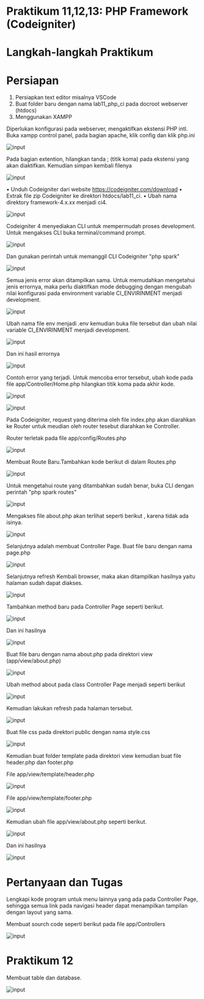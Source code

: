# Praktikum 11,12,13: PHP Framework (Codeigniter)

# Langkah-langkah Praktikum
# Persiapan
1. Persiapkan text editor misalnya VSCode
2. Buat folder baru dengan nama lab11_php_ci pada docroot webserver (htdocs)
3. Menggunakan XAMPP

Diperlukan konfigurasi pada webserver, mengaktifkan ekstensi PHP intl. Buka xampp control panel, pada bagian apache, klik config dan klik php.ini





![input](https://github.com/ikmalriyan21/Lab11Web/blob/ec33be19a9c2c6247d1845418b450dfeef1eda13/ci4/gambar/xampp%20control%20panel.png)

Pada bagian extention, hilangkan tanda ; (titik koma) pada ekstensi yang akan 
diaktifkan. Kemudian simpan kembali filenya





![input](https://github.com/ikmalriyan21/Lab11Web/blob/5cf85439470133e9784dbb321f3c2f388766a3d5/ci4/gambar/extension.png)

• Unduh Codeigniter dari website https://codeigniter.com/download
• Extrak file zip Codeigniter ke direktori htdocs/lab11_ci. 
• Ubah nama direktory framework-4.x.xx menjadi ci4.





![input](https://github.com/ikmalriyan21/Lab11Web/blob/ef72d7155d3950d17692f9528e687012ef72ced2/ci4/gambar/welcome.png)

Codeigniter 4 menyediakan CLI untuk mempermudah proses development. Untuk 
mengakses CLI buka terminal/command prompt.





![input](https://github.com/ikmalriyan21/Lab11Web/blob/0f4e411e3e67779bcac8e3f47694b7c4915580e6/ci4/gambar/menjalakan%20CLI.png)

Dan gunakan perintah untuk memanggil CLI Codeigniter "php spark"





![input](https://github.com/ikmalriyan21/Lab11Web/blob/b2425fdd6cf0dd7332960e5bf5941726682b51b7/ci4/gambar/php%20spark.png)

Semua jenis error akan ditampilkan sama. Untuk memudahkan mengetahui jenis 
errornya, maka perlu diaktifkan mode debugging dengan mengubah nilai konfigurasi 
pada environment variable CI_ENVIRINMENT menjadi development.





![input](https://github.com/ikmalriyan21/Lab11Web/blob/d83086099cfefacf3934941e54e6c88ca67fa4a4/ci4/gambar/production.png)

Ubah nama file env menjadi .env kemudian buka file tersebut dan ubah nilai variable 
CI_ENVIRINMENT menjadi development.





![input](https://github.com/ikmalriyan21/Lab11Web/blob/c2f0e78862fc86159bf1fea01a15a5e1650695de/ci4/gambar/development.png)

Dan ini hasil errornya





![input](https://github.com/ikmalriyan21/Lab11Web/blob/ed007fd1b6dc0b07327f59606c15fee1d7a7a6f3/ci4/gambar/parse%20error.png)

Contoh error yang terjadi. Untuk mencoba error tersebut, ubah kode pada file 
app/Controller/Home.php hilangkan titik koma pada akhir kode.





![input](https://github.com/ikmalriyan21/Lab11Web/blob/ccfb437e4991e8f65921f65e039e837a11c75e21/ci4/gambar/kode%20home%20titik%20koma.png)





![input](https://github.com/ikmalriyan21/Lab11Web/blob/f390a73da53c5f7bce0160a8c124822f11266b38/ci4/gambar/hasil%20kode%20home%20titik%20koma.png)

Pada Codeigniter, request yang diterima oleh file index.php akan diarahkan ke Router 
untuk meudian oleh router tesebut diarahkan ke Controller.

Router terletak pada file app/config/Routes.php





![input](https://github.com/ikmalriyan21/Lab11Web/blob/216c09278dac2267c338ce29214515c323f940dd/ci4/gambar/tempat%20codingan%20router.png)

Membuat Route Baru.Tambahkan kode berikut di dalam Routes.php





![input](https://github.com/ikmalriyan21/Lab11Web/blob/2be52def552b2ddb950166642b0d0e96f223c983/ci4/gambar/kode%20routes.png)

Untuk mengetahui route yang ditambahkan sudah benar, buka CLI dengan perintah "php spark routes"





![input](https://github.com/ikmalriyan21/Lab11Web/blob/443e28036aec6c9bef3848d7d31e968f3a471989/ci4/gambar/hasil%20php%20spark%20routes.png)

Mengakses file about.php akan terlihat seperti berikut , karena tidak ada isinya.





![input](https://github.com/ikmalriyan21/Lab11Web/blob/ddf3d7d7dc4491f8b36a084c1a6c91be73323036/ci4/gambar/tampilan%20error%20page.png)

Selanjutnya adalah membuat Controller Page. Buat file baru dengan nama page.php





![input](https://github.com/ikmalriyan21/Lab11Web/blob/95ac6d3ec8f92a0d12bc2cf1ccafac25ad35a94f/ci4/gambar/codingan%20controller%20page.png)

Selanjutnya refresh Kembali browser, maka akan ditampilkan hasilnya yaitu halaman 
sudah dapat diakses.





![input](https://github.com/ikmalriyan21/Lab11Web/blob/e577efa336d389722cbaaf037168063c46062ea9/ci4/gambar/hasil%20output%20dari%20controller%20page.png)

Tambahkan method baru pada Controller Page seperti berikut.





![input](https://github.com/ikmalriyan21/Lab11Web/blob/ff7ce046aedcc9ad47b2bfc5251ef19413c2f2c6/ci4/gambar/method%20baru%20controller%20page.png)

Dan ini hasilnya





![input](https://github.com/ikmalriyan21/Lab11Web/blob/7ec11606c74edd23b1a99e98882588d4d4f34cde/ci4/gambar/hasil%20output%20method%20baru%20controller%20page.png)

Buat file baru dengan nama about.php pada direktori view (app/view/about.php)





![input](https://github.com/ikmalriyan21/Lab11Web/blob/ea773c07fb6ebb1972d21bf6eff6904f26f2ffff/ci4/gambar/codingan%20membuat%20view.png)

Ubah method about pada class Controller Page menjadi seperti berikut





![input](https://github.com/ikmalriyan21/Lab11Web/blob/eb9109a21ba5530d13c9f49c188c233fd1821a6c/ci4/gambar/codingan%20ubah%20method%20about.png)

Kemudian lakukan refresh pada halaman tersebut.





![input](https://github.com/ikmalriyan21/Lab11Web/blob/c5459123b76e571c9324e06077b56d0d59cc468a/ci4/gambar/hasil%20output%20ubah%20method%20about.png)

Buat file css pada direktori public dengan nama style.css





![input](https://github.com/ikmalriyan21/Lab11Web/blob/e5fcdf20e4620808be556d837e0a7d0accf47d53/ci4/gambar/file%20css.png)

Kemudian buat folder template pada direktori view kemudian buat file header.php dan footer.php

File app/view/template/header.php





![input](https://github.com/ikmalriyan21/Lab11Web/blob/c3656f3b4d160628aa4bd115f693852ab99fa1ff/ci4/gambar/codingan%20header.png)

File app/view/template/footer.php





![input](https://github.com/ikmalriyan21/Lab11Web/blob/e48a8f518040f66d31e66c6237bcce5811f1ff74/ci4/gambar/codingan%20footer.png)

Kemudian ubah file app/view/about.php seperti berikut.





![input](https://github.com/ikmalriyan21/Lab11Web/blob/ea4fa77f5773043a0e1dc20015674981d7fc7d26/ci4/gambar/codingan%20ubah%20about.png)

Dan ini hasilnya





![input](https://github.com/ikmalriyan21/Lab11Web/blob/069f26b0fcc4c022a092cf9f000cde5672477367/ci4/gambar/hasil%20output%20layout%20sederhana.png)

# Pertanyaan dan Tugas
Lengkapi kode program untuk menu lainnya yang ada pada Controller Page, sehingga 
semua link pada navigasi header dapat menampilkan tampilan dengan layout yang 
sama.

Membuat sourch code seperti berikut pada file app/Controllers






![input](https://github.com/ikmalriyan21/Lab11Web/blob/3e54e0b893747731ee77d7f2b37ebdfaa2f90967/ci4/gambar/tugas.png)

# Praktikum 12

Membuat table dan database.




![input](https://github.com/ikmalriyan21/Lab11Web/blob/ca6145204f95af2759512431b1123bb06a9a270d/ci4/screenshot/table%20php%20MyAdmin.png)







































